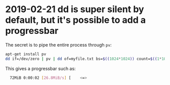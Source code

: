# 2019-02-21 dd is super silent by default, but it's possible to add a progressbar

The secret is to pipe the entire process through ```pv```:

```bash
apt-get install pv
dd if=/dev/zero | pv | dd of=myfile.txt bs=$((1024*1024)) count=$((1*1024))
```

This gives a progressbar such as:

```bash
  72MiB 0:00:02 [26.8MiB/s] [    <=>   
```
